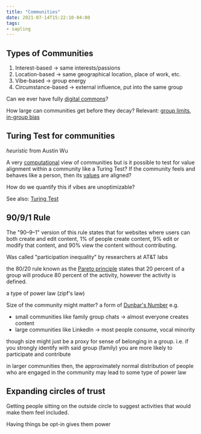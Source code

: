```yaml
---
title: "Communities"
date: 2021-07-14T15:22:10-04:00
tags:
- sapling
---
```


## Types of Communities
1.  Interest-based → same interests/passions
2.  Location-based → same geographical location, place of work, etc.
3.  Vibe-based → group energy
4.  Circumstance-based → external influence, put into the same group

Can we ever have fully [digital commons](thoughts/digital%20commons.md)?

How large can communities get before they decay? Relevant: [group limits](thoughts/group%20limits.md), [in-group bias](thoughts/in-group%20bias.md)

## Turing Test for communities
*heuristic* from Austin Wu

A very [computational](thoughts/computability.md) view of communities but is it possible to test for value alignment within a community like a Turing Test? If the community feels and behaves like a person, then its [values](thoughts/value%20setting.md) are aligned?

How do we quantify this if vibes are unoptimizable?

See also: [Turing Test](thoughts/Turing%20Test.md) 

## 90/9/1 Rule
The "90–9–1" version of this rule states that for websites where users can both create and edit content, 1% of people create content, 9% edit or modify that content, and 90% view the content without contributing.

Was called "participation inequality" by researchers at AT&T labs

 the 80/20 rule known as the [Pareto principle](https://en.wikipedia.org/wiki/Pareto_principle "Pareto principle") states that 20 percent of a group will produce 80 percent of the activity, however the activity is defined.
 
 a type of power law (zipf's law)
 
 Size of the community might matter? a form of [Dunbar's Number](thoughts/Dunbar's%20Number.md) e.g.
* small communities like family group chats -> almost everyone creates content
* large communities like LinkedIn -> most people consume, vocal minority
 
though size might just be a proxy for sense of belonging in a group. i.e. if you strongly identify with said group (family) you are more likely to participate and contribute

in larger communities then, the approximately normal distribution of people who are engaged in the community may lead to some type of power law

## Expanding circles of trust
Getting people sitting on the outside circle to suggest activities that would make them feel included.

Having things be opt-in gives them power